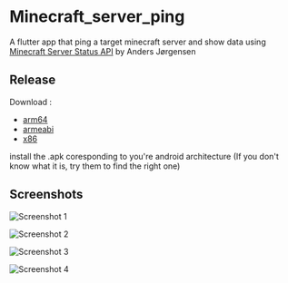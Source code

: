 # Minecraft_server_ping
 A flutter app that ping a target minecraft server and show data using [Minecraft Server Status API](https://api.mcsrvstat.us) by Anders Jørgensen

## Release

Download : 
 - [arm64](https://github.com/FBanitz/Minecraft_server_ping/raw/master/build/app/outputs/apk/release/app-arm64-v8a-release.apk)
 - [armeabi](https://github.com/FBanitz/Minecraft_server_ping/raw/master/build/app/outputs/apk/release/app-armeabi-v7a-release.apk)
 - [x86](https://github.com/FBanitz/Minecraft_server_ping/raw/master/build/app/outputs/apk/release/app-x86_64-release.apk)

install the .apk coresponding to you're android architecture (If you don't know what it is, try them to find the right one)

## Screenshots
![Screenshot 1](https://raw.githubusercontent.com/FBanitz/Minecraft_server_ping/master/screenshots/Screenshot_2021-07-07-17-10-58-953_com.example.minecraft_server_ping.jpg)

![Screenshot 2](https://raw.githubusercontent.com/FBanitz/Minecraft_server_ping/master/screenshots/Screenshot_2021-07-07-17-11-46-475_com.example.minecraft_server_ping.jpg)

![Screenshot 3](https://raw.githubusercontent.com/FBanitz/Minecraft_server_ping/master/screenshots/Screenshot_2021-07-07-17-12-17-736_com.example.minecraft_server_ping.jpg)

![Screenshot 4](https://raw.githubusercontent.com/FBanitz/Minecraft_server_ping/master/screenshots/Screenshot_2021-07-07-17-12-56-808_com.example.minecraft_server_ping.jpg)